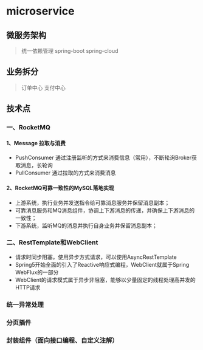# microservice
## 微服务架构
> 统一依赖管理
> spring-boot
> spring-cloud
## 业务拆分
> 订单中心
> 支付中心
## 技术点
### 一、RocketMQ
#### 1、Message 拉取与消费
* PushConsumer 通过注册监听的方式来消费信息（常用），不断轮询Broker获取消息，长轮询
* PullConsumer 通过拉取的方式来消费消息
#### 2、RocketMQ可靠一致性的MySQL落地实现
* 上游系统，执行业务并发送指令给可靠消息服务并保留消息副本；
* 可靠消息服务和MQ消息组件，协调上下游消息的传递，并确保上下游消息的一致性；
* 下游系统，监听MQ的消息并执行自身业务并保留消息副本；
### 二、RestTemplate和WebClient
* 请求时同步阻塞，使用异步方式请求，可以使用AsyncRestTemplate
* Spring5开始全面的引入了Reactive响应式编程，WebClient就属于Spring WebFlux的一部分
* WebClient的请求模式属于异步非阻塞，能够以少量固定的线程处理高并发的HTTP请求
### 统一异常处理
### 分页插件
### 封装组件（面向接口编程、自定义注解）